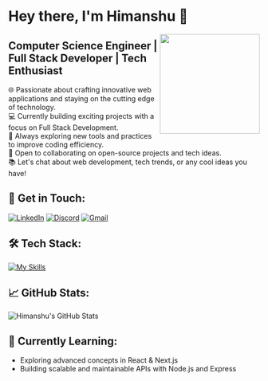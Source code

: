 # Hey there, I'm Himanshu 👋
<img align='right' src='https://user-images.githubusercontent.com/5713670/87202985-820dcb80-c2b6-11ea-9f56-7ec461c497c3.gif' width='200'>

## Computer Science Engineer | Full Stack Developer | Tech Enthusiast  
🌐 Passionate about crafting innovative web applications and staying on the cutting edge of technology.  
💻 Currently building exciting projects with a focus on Full Stack Development.  
🔭 Always exploring new tools and practices to improve coding efficiency.  
🚀 Open to collaborating on open-source projects and tech ideas.  
📚 Let's chat about web development, tech trends, or any cool ideas you have!

## 🚀 Get in Touch:
[![LinkedIn](https://img.shields.io/badge/LinkedIn-%230077B5.svg?logo=linkedin&logoColor=white)](https://linkedin.com/in/himanshu-shetty-659785256)
[![Discord](https://img.shields.io/badge/Discord-%237289DA.svg?logo=discord&logoColor=white)](https://discord.gg/your_discord_link_here)
[![Gmail](https://img.shields.io/badge/Gmail-D14836?logo=gmail&logoColor=white)](mailto:himanshushettykt03@gmail.com)

## 🛠️ Tech Stack:
[![My Skills](https://skillicons.dev/icons?i=c,cpp,js,ts,express,nextjs,nodejs,react,tailwind,supabase,git,postman,github,mongodb&perline=15&size=20)](https://skillicons.dev)

## 📈 GitHub Stats:
![Himanshu's GitHub Stats](https://github-readme-stats.vercel.app/api/top-langs/?username=himanshukt03&theme=dark&hide_border=false&include_all_commits=false&count_private=false&layout=compact)

## 🌱 Currently Learning:
- Exploring advanced concepts in React & Next.js    
- Building scalable and maintainable APIs with Node.js and Express


